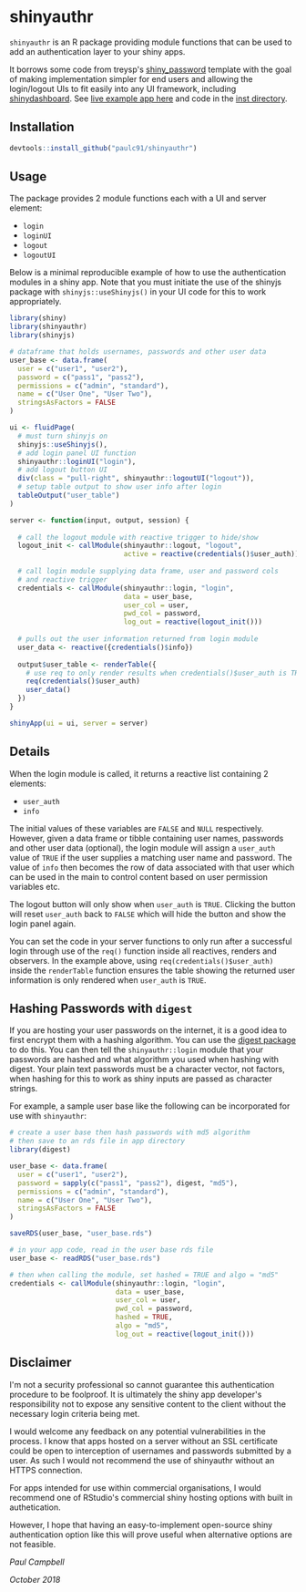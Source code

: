 # shinyauthr

`shinyauthr` is an R package providing module functions that can be used to add an authentication layer to your shiny apps.

It borrows some code from treysp's [shiny_password](https://github.com/treysp/shiny_password) template with the goal of making implementation simpler for end users and allowing the login/logout UIs to fit easily into any UI framework, including [shinydashboard](https://rstudio.github.io/shinydashboard/). See [live example app here](https://cultureofinsight.shinyapps.io/shinyauthr/) and code in the [inst directory](inst/shiny-examples/shinyauthr_example).
 
## Installation

```r
devtools::install_github("paulc91/shinyauthr")
```
## Usage

The package provides 2 module functions each with a UI and server element:

- `login`
- `loginUI`
- `logout`
- `logoutUI`

Below is a minimal reproducible example of how to use the authentication modules in a shiny app. Note that you must initiate the use of the shinyjs package with `shinyjs::useShinyjs()` in your UI code for this to work appropriately.

```r
library(shiny)
library(shinyauthr)
library(shinyjs)

# dataframe that holds usernames, passwords and other user data
user_base <- data.frame(
  user = c("user1", "user2"),
  password = c("pass1", "pass2"), 
  permissions = c("admin", "standard"),
  name = c("User One", "User Two"),
  stringsAsFactors = FALSE
)

ui <- fluidPage(
  # must turn shinyjs on
  shinyjs::useShinyjs(),
  # add login panel UI function
  shinyauthr::loginUI("login"),
  # add logout button UI 
  div(class = "pull-right", shinyauthr::logoutUI("logout")),
  # setup table output to show user info after login
  tableOutput("user_table")
)

server <- function(input, output, session) {
  
  # call the logout module with reactive trigger to hide/show
  logout_init <- callModule(shinyauthr::logout, "logout", 
                            active = reactive(credentials()$user_auth))
  
  # call login module supplying data frame, user and password cols
  # and reactive trigger
  credentials <- callModule(shinyauthr::login, "login", 
                            data = user_base,
                            user_col = user,
                            pwd_col = password,
                            log_out = reactive(logout_init()))
  
  # pulls out the user information returned from login module
  user_data <- reactive({credentials()$info})
  
  output$user_table <- renderTable({
    # use req to only render results when credentials()$user_auth is TRUE
    req(credentials()$user_auth)
    user_data()
  })
}

shinyApp(ui = ui, server = server)

```
## Details

When the login module is called, it returns a reactive list containing 2 elements:

- `user_auth`
- `info`

The initial values of these variables are `FALSE` and `NULL` respectively. However,
given a data frame or tibble containing user names, passwords and other user data (optional), the login module will assign a `user_auth` value of `TRUE` if the user supplies a matching user name and password. The value of `info` then becomes the row of data associated with that user which can be used in the main to control content based on user permission variables etc.

The logout button will only show when `user_auth` is `TRUE`. Clicking the button will reset `user_auth` back to `FALSE` which will hide the button and show the login panel again.

You can set the code in your server functions to only run after a successful login through use of the `req()` function inside all reactives, renders and observers. In the example above, using `req(credentials()$user_auth)` inside the `renderTable` function ensures the table showing the returned user information is only rendered when `user_auth` is `TRUE`.

## Hashing Passwords with `digest`

If you are hosting your user passwords on the internet, it is a good idea to first encrypt them with a hashing algorithm. You can use the [digest package](https://github.com/eddelbuettel/digests) to do this. You can then tell the `shinyauthr::login` module that your passwords are hashed and what algorithm you used when hashing with digest. Your plain text passwords must be a character vector, not factors, when hashing for this to work as shiny inputs are passed as character strings.

For example, a sample user base like the following can be incorporated for use with `shinyauthr`:

```r
# create a user base then hash passwords with md5 algorithm
# then save to an rds file in app directory
library(digest)

user_base <- data.frame(
  user = c("user1", "user2"),
  password = sapply(c("pass1", "pass2"), digest, "md5"), 
  permissions = c("admin", "standard"),
  name = c("User One", "User Two"),
  stringsAsFactors = FALSE
)

saveRDS(user_base, "user_base.rds")
```
```r
# in your app code, read in the user base rds file
user_base <- readRDS("user_base.rds")
```
```r
# then when calling the module, set hashed = TRUE and algo = "md5"
credentials <- callModule(shinyauthr::login, "login", 
                          data = user_base,
                          user_col = user,
                          pwd_col = password,
                          hashed = TRUE,
                          algo = "md5",
                          log_out = reactive(logout_init()))
```

## Disclaimer

I'm not a security professional so cannot guarantee this authentication procedure to be foolproof. It is ultimately the shiny app developer's responsibility not to expose any sensitive content to the client without the necessary login criteria being met.

I would welcome any feedback on any potential vulnerabilities in the process. I know that apps hosted on a server without an SSL certificate could be open to interception of usernames and passwords submitted by a user. As such I would not recommend the use of shinyauthr without an HTTPS connection.

For apps intended for use within commercial organisations, I would recommend one of RStudio's commercial shiny hosting options with built in authetication.

However, I hope that having an easy-to-implement open-source shiny authentication option like this will prove useful when alternative options are not feasible.

_Paul Campbell_

_October 2018_


